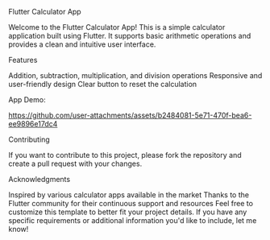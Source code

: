 Flutter Calculator App

Welcome to the Flutter Calculator App! This is a simple calculator application built using Flutter. It supports basic arithmetic operations and provides a clean and intuitive user interface.

Features

Addition, subtraction, multiplication, and division operations
Responsive and user-friendly design
Clear button to reset the calculation

App Demo:

https://github.com/user-attachments/assets/b2484081-5e71-470f-bea6-ee9896e17dc4


Contributing

If you want to contribute to this project, please fork the repository and create a pull request with your changes.

Acknowledgments

Inspired by various calculator apps available in the market
Thanks to the Flutter community for their continuous support and resources
Feel free to customize this template to better fit your project details. 
If you have any specific requirements or additional information you'd like to include, let me know!


